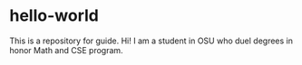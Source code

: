 # hello-world
This is a repository for guide.
Hi! I am a student in OSU who duel degrees in honor Math and CSE program.

